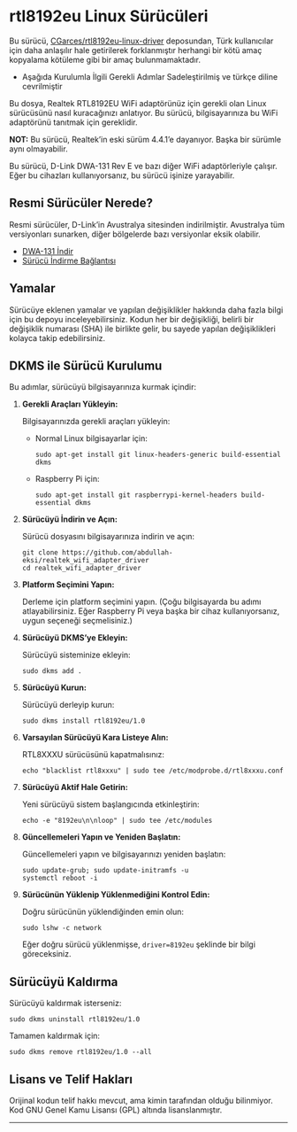 

# rtl8192eu Linux Sürücüleri

Bu sürücü, [CGarces/rtl8192eu-linux-driver](https://github.com/CGarces/rtl8192eu-linux-driver) deposundan, Türk kullanıcılar için daha anlaşılır hale getirilerek forklanmıştır herhangi bir kötü amaç kopyalama kötüleme gibi bir amaç bulunmamaktadır.

- Aşağıda Kurulumla İlgili Gerekli Adımlar Sadeleştirilmiş ve türkçe diline cevrilmiştir



Bu dosya, Realtek RTL8192EU WiFi adaptörünüz için gerekli olan Linux sürücüsünü nasıl kuracağınızı anlatıyor. Bu sürücü, bilgisayarınıza bu WiFi adaptörünü tanıtmak için gereklidir.

**NOT:** Bu sürücü, Realtek’in eski sürüm 4.4.1’e dayanıyor. Başka bir sürümle aynı olmayabilir.

Bu sürücü, D-Link DWA-131 Rev E ve bazı diğer WiFi adaptörleriyle çalışır. Eğer bu cihazları kullanıyorsanız, bu sürücü işinize yarayabilir.

## Resmi Sürücüler Nerede?

Resmi sürücüler, D-Link’in Avustralya sitesinden indirilmiştir. Avustralya tüm versiyonları sunarken, diğer bölgelerde bazı versiyonlar eksik olabilir.

* [DWA-131 İndir](http://support.dlink.com.au/Download/download.aspx?product=DWA-131)
* [Sürücü İndirme Bağlantısı](ftp://files.dlink.com.au/products/DWA-131/REV_E/Drivers/DWA-131_Linux_driver_v4.3.1.1.zip)

## Yamalar

Sürücüye eklenen yamalar ve yapılan değişiklikler hakkında daha fazla bilgi için bu depoyu inceleyebilirsiniz. Kodun her bir değişikliği, belirli bir değişiklik numarası (SHA) ile birlikte gelir, bu sayede yapılan değişiklikleri kolayca takip edebilirsiniz.

## DKMS ile Sürücü Kurulumu

Bu adımlar, sürücüyü bilgisayarınıza kurmak içindir:

1. **Gerekli Araçları Yükleyin:**

   Bilgisayarınızda gerekli araçları yükleyin:

   * Normal Linux bilgisayarlar için:

     ```shell
     sudo apt-get install git linux-headers-generic build-essential dkms
     ```

   * Raspberry Pi için:

     ```shell
     sudo apt-get install git raspberrypi-kernel-headers build-essential dkms
     ```

2. **Sürücüyü İndirin ve Açın:**

   Sürücü dosyasını bilgisayarınıza indirin ve açın:

   ```shell
   git clone https://github.com/abdullah-eksi/realtek_wifi_adapter_driver
   cd realtek_wifi_adapter_driver
   ```

3. **Platform Seçimini Yapın:**

   Derleme için platform seçimini yapın. (Çoğu bilgisayarda bu adımı atlayabilirsiniz. Eğer Raspberry Pi veya başka bir cihaz kullanıyorsanız, uygun seçeneği seçmelisiniz.)

4. **Sürücüyü DKMS’ye Ekleyin:**

   Sürücüyü sisteminize ekleyin:

   ```shell
   sudo dkms add .
   ```

5. **Sürücüyü Kurun:**

   Sürücüyü derleyip kurun:

   ```shell
   sudo dkms install rtl8192eu/1.0
   ```

6. **Varsayılan Sürücüyü Kara Listeye Alın:**

   RTL8XXXU sürücüsünü kapatmalısınız:

   ```shell
   echo "blacklist rtl8xxxu" | sudo tee /etc/modprobe.d/rtl8xxxu.conf
   ```

7. **Sürücüyü Aktif Hale Getirin:**

   Yeni sürücüyü sistem başlangıcında etkinleştirin:

   ```shell
   echo -e "8192eu\n\nloop" | sudo tee /etc/modules
   ```

8. **Güncellemeleri Yapın ve Yeniden Başlatın:**

   Güncellemeleri yapın ve bilgisayarınızı yeniden başlatın:

   ```shell
   sudo update-grub; sudo update-initramfs -u
   systemctl reboot -i
   ```

9. **Sürücünün Yüklenip Yüklenmediğini Kontrol Edin:**

   Doğru sürücünün yüklendiğinden emin olun:

   ```shell
   sudo lshw -c network
   ```

   Eğer doğru sürücü yüklenmişse, `driver=8192eu` şeklinde bir bilgi göreceksiniz.

## Sürücüyü Kaldırma

Sürücüyü kaldırmak isterseniz:

   ```shell
   sudo dkms uninstall rtl8192eu/1.0
   ```

   Tamamen kaldırmak için:

   ```shell
   sudo dkms remove rtl8192eu/1.0 --all
   ```



## Lisans ve Telif Hakları

Orijinal kodun telif hakkı mevcut, ama kimin tarafından olduğu bilinmiyor. Kod GNU Genel Kamu Lisansı (GPL) altında lisanslanmıştır.

---
